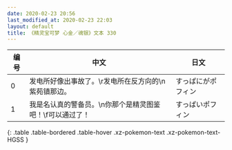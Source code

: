 ```yaml
---
date: 2020-02-23 20:56
last_modified_at: 2020-02-23 22:03
layout: default
title: 《精灵宝可梦 心金／魂银》文本 330
---
```

| 编号 | 中文 | 日文 |
| ---- | ---- | ---- |
| 0 | 发电所好像出事故了。\r发电所在反方向的\n紫苑镇那边。 | すっぱにがポフィン |
| 1 | 我是名认真的警备员。\n你那个是精灵图鉴吧！\f可以通过了！ | すっぱいポフィン |
{: .table .table-bordered .table-hover .xz-pokemon-text .xz-pokemon-text-HGSS }